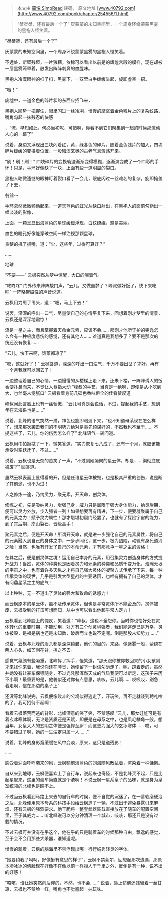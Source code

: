 > 本文由 [简悦 SimpRead](http://ksria.com/simpread/) 转码， 原文地址 [www.40792.com](http://www.40792.com/book/chapter/254556/1.html)

> “桀桀桀，还有最后一个了” 灰蒙蒙的未知空间里，一个周身环绕蒙蒙黑雾的黑袍人怪笑着。

“桀桀桀，还有最后一个了”

灰蒙蒙的未知空间里，一个周身环绕蒙蒙黑雾的黑袍人怪笑着。

不远处，断壁残垣，一片狼藉，依稀可以看出以前是的辉煌宫殿的模样，现在却被一层黑雾笼罩着，散发出阵阵刺鼻的血腥味。

黑袍人冷漠眼神的扫了扫，黑雾下，一双莹白手缓缓举起，旋即虚空一招。

“嗖！”

废墟中，一道金色的碎片状的东西应招飞来，

黑袍人顺势一把握住，眼里闪过一丝冷冽，慢慢的摩挲着金色残片上的复杂纹路，嘴角勾起一抹残忍的快感

，“流，早知如此，何必当初呢，可惜啊，你看不到它们聚集到一起的时候那激动人心的一幕了”

说着，身边又浮现出三块闪着红，黄，绿各色的碎片，随着金色残片的加入，四块碎片缓缓的变换着位置，一股晦涩玄奥的古老气息激荡开来。

“刷！刷！刷！” 四块碎片的变换轨迹渐渐变得模糊，逐渐演变成了一个四彩的手环！只是，手环好像缺了一块，上面有些一道明显的裂口。

黑袍人略微遗憾的眼神盯着裂口看了一会儿，眼底闪过一丝难名的复杂，旋即掩盖了下去，

翁翁～

手环忽然微微颤动起来，一道天蓝色的虹光从缺口射出，在黑袍人的面前勾勒出一幅淡淡的影像，

上面，一颗呈显出海蓝色的星球缓缓浮现，白纹缭绕，煞是美丽。

血色的瞳孔好像能穿破空间一样注视那颗星球，

贪婪的抿了抿嘴，道：“尘，这些年，过得可算好？”

……

地球

“不要——” 云枫突然从梦中惊醒，大口的喘着气。

“咚咚咚” 门外传来阵阵敲门声，“云儿，又做噩梦了？峰叔做好饭了，快下来吃吧” 一阵略带磁性的声音说道。

云枫用力甩了甩头，道：“嗯，马上下去！”

说罢，深深的呼出一口气，尽量使自己的心情平复下来，回想着刚才梦里的情景，云枫还是深深地震惊！

流是一星之主，而且掌握着天命金元素，应该不会…… 那刚才他所守护的钥匙怎么会有一种极度悲伤的感觉，还有其他人…… 难道真是我想多了？要不是那次的伤还没有恢复……

“云儿，快下来啊，饭菜都凉了”

“嗯，这就好了！” 云枫答道，深深的呼出一口浊气，千万不要出岔子才好，再有一个月我就可以回去了！

一边整理着自己的心情，一边慢慢的从楼梯上走下来，还未下楼，一阵阵诱人的饭香便扑鼻而来，不觉让人食指大动 “峰叔的手艺，当真是一绝啊，即便是从小吃到大，也丝毫未觉腻口” 云枫看着身前几碟色香味俱全的佳肴赞叹道

峰叔闻此言脸上也有一丝骄傲，“云儿可真是会说话，不过，提起我的手艺，想到年在云海系也是……”

说着，北峰的语气突然一滞，神色也旋即暗淡下来，“也不知道母系现在怎么样了，想来那次袭击我们的不明势力绝对是事先预谋好的，不然我也不至于…… 不提这些了，云儿，你的伤势怎么样了” 北峰语气一转问道。

云枫用巾帕擦拭了一下，微笑答道，“实力恢复七八成了，还有一个月，就应该能承受时空跃迁了，不过……”

说着，云枫也是无奈的苦笑了一声，“不过刚刚凝聚的星云体，却是…… 彻彻底底被废了” 回答道。

虽然云枫表面上显得看的开，但是任谁星云体被毁，也是极其严重的创伤，说是断了其前途，也不为过！

人之修炼一途，乃纳灵力，聚元素，开天命，创灵体。

修炼之初，先是吸纳灵力，增强己身，威力只是局限于强大身体能力，纳灵后期，便可以灵力外放，步入强者一列！如果想要再有精进，下一步，便要凝聚属于自己的元素之力！赋予灵力属性！那才堪堪初窥门经罢了，也就有了探险宇宙的能力，到了其后期，崩山裂石，晋级高手！

聚元素之后，便是开天命！所谓开天命，就是进一步强化自己的元素属性，将自己的元素融入到自己的身体之中，一步步同化，这一步，极为凶险，动辄有身死道消之险！当然，也唯有开发了自己的本命元素，才有那竞争一星之主的资格！

在其之后，便是创灵体之境！运用自己本身的元素，用召集灵力创造身体的方式提升战力！当然，灵体的种类也是因着灵力和元素的种类和品质千变万化，浩瀚无垠的宇宙之中，也有着许多天纵之才将自己强大灵体的凝聚方式传承了下来，每一种传承灵体的现世，几乎是引发大型星战的主要诱因，也唯有拥有了自己的灵体，才有问鼎星系之主的底气！

以上种种，无一不道出了灵体的强大和致命的诱惑力！

而云枫原本的星云体，虽不及传承灵体，但也是寻常灵体所不能企及的，灵体被废，云枫受到的打击可想而知，从中也可以看出他超乎常人定力！

云枫看到北峰脸上的愧疚，笑着道：“峰叔，这也不全怨你。当时你也恰好处在灵体转化的重要时期，不能动用，对方有三个创灵境强者，我们能逃走已是万幸，灵体被毁，是福是祸也还是未知数，破后而立也说不定呢。倒是那股未知势力……”

说着，云枫与北峰的眉头都是深深锁皱，他们的目的，来路，像迷雾一般，萦绕在两人心头，如芒刺在背，挥之不去。

感觉气氛颇有些凝重，北峰挥了挥手，怪笑道，“那天跟你被你救回来的小女孩刚才来找你来着，我说你还在睡觉，她便留下一封信匆匆走了，呃，跑着走的，虽然并她没有让豪车保镖随身，不过光凭那浑然天成的气质我便可以断定，这孩子来历不小啊！最重要的是，他貌似还对你有点意思，咳咳，云儿啊…… 哎哎哎，别急着走啊，信在那边的桌子上”

还没等北峰说完，云枫便像败斗的公鸡似得逃走了，开玩笑，再不走就谈到聘礼啥的了，我可招待不起啊！

看着云枫落荒而逃的背影，北峰深意的笑了笑，不禁感叹 “云儿，那女娃娃可是有着玄冰寒体啊，无论是资质还是天赋，即便是在母系之中，也是凤毛麟角一般。想当年，女皇大人的玄阴之体便是强悍至厮！而这更为强大的玄冰寒体…… 哎，可不要错过了啊，她的一生注定只属一人……”

说着，北峰的身影竟缓缓在风中变淡，原来，这只是道残影！

……

感受着迎面呼呼袭来的风，云枫额前淡蓝色的刘海随风散乱着，渲染着一种慵懒。

自从来到地球，云枫便喜欢上了自行车，说起来也奇怪，不是北峰买不起，只是比起星舰来，这里的豪车简直就是个渣啊！不说云枫一星系皇子的品味，就是身为皇室统领的北峰也是瞧不上。

不过当云枫看到马路上来去的自行车的时候，便不自觉的沉迷了，在一番软磨硬泡之后，北峰便用原本母系的科技手段给云枫造了一辆，不过出于避免暴露引来麻烦，还有云枫的强烈要求。他干脆将一整套武器装载直接放在了随车的配置空间里，至于其威力…… 听北峰说可以分分钟清理一个城市，咳咳，那还只是没有过载的情况。

不过云枫可并没有在乎这个，他在乎的只是骑着车的时候那种自由，飘逸的感觉，至于会不会用那些大杀器，谁知道呢。

慢慢的骑着，云枫的脑海里不禁浮现出哪一行行娟秀轻灵的字体。

“她要约我？呵呵，好像挺有意思的样子”，云枫不禁莞尔，回想起那次遭遇，那原本冷冰冰的倩脸现在好像不在像以前一样拒人于千里之外，反倒是有一种，说不出的好感！

“咳咳，谁让她突然向后仰的，不然，也不会……” 说着，唇上仿佛还残留着一丝甘凉，云枫也不禁脸一红，嘴角也不觉翘起一抹玩味。